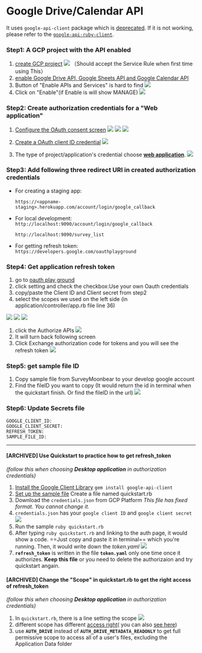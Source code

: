 # Google Drive/Calendar API

It uses `google-api-client` package which is [deprecated](https://github.com/googleapis/google-api-ruby-client/blob/master/google-api-client/OVERVIEW.md). If it is not working, please refer to the [`google-api-ruby-client`](https://github.com/googleapis/google-api-ruby-client).

### Step1: A GCP project with the API enabled

1. [create GCP project](https://developers.google.com/workspace/guides/create-project#create_a_new_google_cloud_platform_gcp_project)
![](images/google_drive_api-create_GCP.png) （Should accept the Service Rule when first time using This）
1. [enable Google Drive API, Google Sheets API and Google Calendar API](https://developers.google.com/workspace/guides/create-project#enable-api)
2. Button of "Enable APIs and Services" is hard to find
![](images/google_drive_api-enable_api.png)
1. Click on "Enable"(if  Enable is will show MANAGE)
![](images/google_drive_api-enable-google-drive-api.png)

### Step2: Create authorization credentials for a "Web application"

1. [Configure the OAuth consent screen](https://developers.google.com/workspace/guides/create-credentials#configure_the_oauth_consent_screen)
![](images/google_drive_api-oauth_consent_screen.png)
![](images/google_drive_api-oauth_sidebar.png)
![](images/google_drive_api-oauth_internel.png)

2. [Create a OAuth client ID credential](https://developers.google.com/workspace/guides/create-credentials#create_a_oauth_client_id_credential)
![](https://i.imgur.com/Kh9upsX.png)

3. The type of project/application's credential choose **[web application](https://developers.google.com/workspace/guides/create-credentials)**.
![](https://i.imgur.com/p32SJ7V.png)

### Step3: Add following three redirect URI in created authorization credentials

* For creating a staging app: 

  `https://<appname-staging>.herokuapp.com/account/login/google_callback`
* For local development: 
  `http://localhost:9090/account/login/google_callback`

  `http://localhost:9090/survey_list`
* For getting refresh token: 
  `https://developers.google.com/oauthplayground`

### Step4: Get application refresh token
1. go to [oauth play ground](https://developers.google.com/oauthplayground)
2. click setting and check the checkbox:Use your own Oauth credentials
3. copy/paste the Client ID and Client secret from step2
4. select the scopes we used on the left side (in application/controller/app.rb file line 36)

![](images/google_drive_api-google-oauth-api.png)
![](images/google_drive_api-google_calendar-api.png)
![](images/google_drive_api-googlesheet-api.png)

1. click the Authorize APIs
  ![](images/google_drive_api-set_playdround.png)
1. It will turn back following screen
2. Click Exchange authorization code for tokens and you will see the refresh token
![](images/google_drive_api-oauth_plaground.png)

### Step5: get sample file ID
1. Copy sample file from SurveyMoonbear to your develop google account
2. Find the fileID you want to copy (It would return the id in terminal when the quickstart finish. Or find the fileID in the url) 
  ![](images/google_drive_api-spreadsheet_id.png)

### Step6: Update Secrets file

```
GOOGLE_CLIENT_ID: 
GOOGLE_CLIENT_SECRET: 
REFRESH_TOKEN: 
SAMPLE_FILE_ID: 
```

---
#### [ARCHIVED] Use Quickstart to practice how to get refresh_token
*(follow this when choosing **Desktop application** in authorization credentials)*
1. [Install the Google Client Library](https://developers.google.com/drive/api/v3/quickstart/ruby?hl=en#step\_1\_install_the_google_client_library) `gem install google-api-client`
2. [Set up the sample file](https://developers.google.com/drive/api/v3/quickstart/ruby?hl=en#step\_2\_set_up_the_sample) Create a file named quickstart.rb
3. Download the `credentials.json` from GCP Platform _This file has fixed format. You cannot change it._ 
4. `credentials.json` has your `google client ID` and `google client secret` ![](images/google_drive_api-client-secret.png)
5. Run the sample `ruby quickstart.rb`
6. After typing `ruby quickstart.rb` and linking to the auth page, it would show a code. ==Just copy and paste it in terminal== which you're running. Then, it would write down the _token.yaml_ ![](images/google_drive_api-google-token.png)
7. **`refresh_token`** is written in the file **`token.yaml`** only one time once it authorizes. **Keep this file** or you need to delete the authorizaion and try quickstart angain.

#### [ARCHIVED] Change the "Scope" in quickstart.rb to get the right access of refresh_token
*(follow this when choosing **Desktop application** in authorization credentials)*
1. In `quickstart.rb`, there is a line setting the scope
  ![](images/google_drive_api-qick_start_set_scope.png)
1. different scope has different [access right](https://developers.google.com/drive/api/v3/about-auth)( you can also [see here](https://googleapis.dev/ruby/google-api-client/latest/Google/Apis/DriveV3.html))
2. use **`AUTH_DRIVE`** instead of **`AUTH_DRIVE_METADATA_READONLY`** to get full permissive scope to access all of a user's files, excluding the Application Data folder
